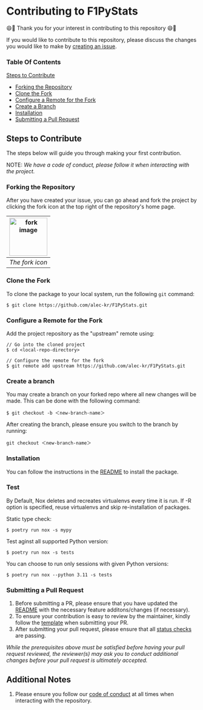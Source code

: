 # Contributing to F1PyStats

😄🎉 Thank you for your interest in contributing to this repository 😄🎉 

If you would like to contribute to this repository, please discuss the changes you would like to make by [creating an issue](https://docs.github.com/en/issues/tracking-your-work-with-issues/creating-an-issue).

### Table Of Contents
[Steps to Contribute](#steps-to-contribute)
  * [Forking the Repository](#forking-the-repository)
  * [Clone the Fork](#clone-the-fork)
  * [Configure a Remote for the Fork](#configure-a-remote-for-the-fork)
  * [Create a Branch](#create-a-branch)
  * [Installation](#installation)
  * [Submitting a Pull Request](#submitting-a-pull-request)

## Steps to Contribute

The steps below will guide you through making your first contribution.

NOTE: *We have a code of conduct, please follow it when interacting with the project.*

### Forking the Repository
After you have created your issue, you can go ahead and fork the project by clicking the fork icon at the top right of the repository's home page.

|  <img src="https://user-images.githubusercontent.com/52685467/193420101-f1902dba-6904-4061-bded-75a7fd5491c8.png" alt="fork image" width="100"/>   |
|----------|
| *The fork icon* |

### Clone the Fork
To clone the package to your local system, run the following ```git``` command:

```// Clone the repo
$ git clone https://github.com/alec-kr/F1PyStats.git 
```

### Configure a Remote for the Fork
Add the project repository as the "upstream" remote using: 
```
// Go into the cloned project
$ cd <local-repo-directory>

// Configure the remote for the fork
$ git remote add upstream https://github.com/alec-kr/F1PyStats.git 
```

### Create a branch
You may create a branch on your forked repo where all new changes will be made. This can be done with the following command:
``` 
$ git checkout -b ＜new-branch-name＞
```

After creating the branch, please ensure you switch to the branch by running:
``` 
git checkout ＜new-branch-name＞
```

### Installation
You can follow the instructions in the [README](https://github.com/alec-kr/F1PyStats/blob/main/README.md#prerequisite) to install the package.

### Test

By Default, Nox deletes and recreates virtualenvs every time it is run. If -R option is
specified, reuse virtualenvs and skip re-installation of packages.

Static type check:
```
$ poetry run nox -s mypy 
```

Test aginst all supported Python version:
```
$ poetry run nox -s tests
```

You can choose to run only sessions with given Python versions:
```
$ poetry run nox --python 3.11 -s tests
```

### Submitting a Pull Request
1. Before submitting a PR, please ensure that you have updated the [README](https://github.com/alec-kr/F1PyStats/blob/main/README.md) with the necessary feature additons/changes (if necessary).
2. To ensure your contribution is easy to review by the maintainer, kindly follow the [template](https://raw.githubusercontent.com/alec-kr/F1PyStats/main/.github/pull_request_template.md) when submitting your PR.
3. After submitting your pull request, please ensure that all [status checks](https://docs.github.com/en/pull-requests/collaborating-with-pull-requests/collaborating-on-repositories-with-code-quality-features/about-status-checks) are passing.

*While the prerequisites above must be satisfied before having your pull request reviewed, the reviewer(s) may ask you to conduct additional changes before your pull request is ultimately accepted.*

## Additional Notes
1. Please ensure you follow our [code of conduct](https://github.com/alec-kr/F1PyStats/blob/main/CODE_OF_CONDUCT.md) at all times when interacting with the repository.

